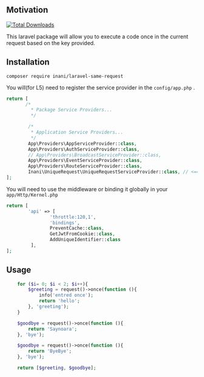 ## Motivation

[![Total Downloads](https://img.shields.io/packagist/dt/inani/laravel-same-request.svg?style=flat-square)]([https://packagist.org/packages/spatie/laravel-rate-limited-job-middleware](https://packagist.org/packages/inani/laravel-same-request))

This laravel package will allow you to execute a code once in the current request based on the key provided. 

## Installation

````
composer require inani/laravel-same-request
````

You will(for L5) need to register the service provider in the  ````config/app.php```` .
````php
return [
       /*
         * Package Service Providers...
         */

        /*
         * Application Service Providers...
         */
        App\Providers\AppServiceProvider::class,
        App\Providers\AuthServiceProvider::class,
        // App\Providers\BroadcastServiceProvider::class,
        App\Providers\EventServiceProvider::class,
        App\Providers\RouteServiceProvider::class,
        Inani\UniqueRequest\UniqueRequestServiceProvider::class, // <=== HERE
];
````

You will need to use the middleware or binding it globally in your  ````app/Http/Kernel.php````

````php
return [
        'api' => [
                'throttle:120,1',
                'bindings',
                PreventCache::class,
                GetJwtFromCookie::class,
                AddUniqueIdentifier::class
         ],
];
````



## Usage


````php
    for ($i= 0; $i < 2; $i++){
        $greeting = request()->once(function (){
            info('entred once');
            return 'hello';
        }, 'greeting');
    }

    $goodbye = request()->once(function (){
        return 'Saynoara';
    }, 'bye');

    $goodbye = request()->once(function (){
        return 'ByeBye';
    }, 'bye');

    return [$greeting, $goodbye];

````
